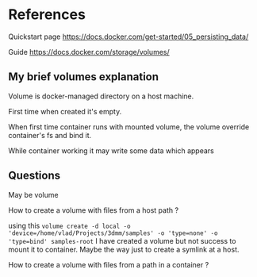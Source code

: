 
# References

Quickstart page https://docs.docker.com/get-started/05_persisting_data/

Guide https://docs.docker.com/storage/volumes/



## My brief volumes explanation

Volume is docker-managed directory on a host machine. 

First time when created it's empty.

When first time container runs with mounted volume, the volume override container's fs and bind it.

While container working it may write some data which appears 



## Questions

May be volume

How to create a volume with files from a host path ?

using this `volume create -d local -o 'device=/home/vlad/Projects/3dmm/samples' -o 'type=none' -o 'type=bind' samples-root` I have created a volume but not success to mount it to container.
Maybe the way just to create a symlink at a host.


How to create a volume with files from a path in a container ?